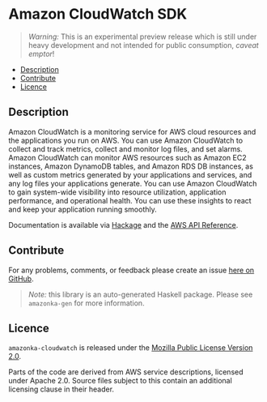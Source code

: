 # Amazon CloudWatch SDK

> _Warning:_ This is an experimental preview release which is still under heavy development and not intended for public consumption, _caveat emptor_!

* [Description](#description)
* [Contribute](#contribute)
* [Licence](#licence)

## Description

Amazon CloudWatch is a monitoring service for AWS cloud resources and the
applications you run on AWS. You can use Amazon CloudWatch to collect and
track metrics, collect and monitor log files, and set alarms. Amazon
CloudWatch can monitor AWS resources such as Amazon EC2 instances, Amazon
DynamoDB tables, and Amazon RDS DB instances, as well as custom metrics
generated by your applications and services, and any log files your
applications generate. You can use Amazon CloudWatch to gain system-wide
visibility into resource utilization, application performance, and
operational health. You can use these insights to react and keep your
application running smoothly.

Documentation is available via [Hackage](http://hackage.haskell.org/package/amazonka-cloudwatch)
and the [AWS API Reference](http://docs.aws.amazon.com/AmazonCloudWatch/latest/APIReference/Welcome.html).


## Contribute

For any problems, comments, or feedback please create an issue [here on GitHub](https://github.com/brendanhay/amazonka/issues).

> _Note:_ this library is an auto-generated Haskell package. Please see `amazonka-gen` for more information.


## Licence

`amazonka-cloudwatch` is released under the [Mozilla Public License Version 2.0](http://www.mozilla.org/MPL/).

Parts of the code are derived from AWS service descriptions, licensed under Apache 2.0.
Source files subject to this contain an additional licensing clause in their header.

